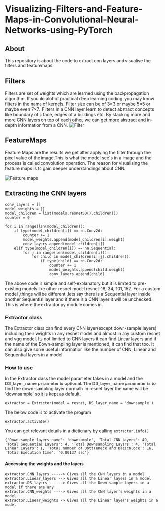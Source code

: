 # Visualizing-Filters-and-Feature-Maps-in-Convolutional-Neural-Networks-using-PyTorch

## About

This repository is about the code to extract cnn layers and visualise the filters and featuremaps

## Filters

Filters are set of weights which are learned using the backpropagation algorithm. If you do alot of practical deep learning coding, you may know filters in the name of kernels. Filter size can be of 3×3 or maybe 5×5 or maybe even 7×7. 
Filters in a CNN layer learn to detect abstract concepts like boundary of a face, edges of a buildings etc. By stacking more and more CNN layers on top of each other, we can get more abstract and in-depth information from a CNN.
![Filter](https://cdn-images-1.medium.com/max/1200/1*obE_Fc8k2LEcSIr057eubQ.png)

## FeatureMaps

Feature Maps are the results we get after applying the filter through the pixel value of the image.This is what the model see's in a image and the process is called convolution operation. The reason for visualising the feature maps is to gain deeper understandings about CNN.


![Feature maps](https://cdn-images-1.medium.com/max/800/1*dMsu9z5eP-aXZXXHkXP4vg.png)

## Extracting the CNN layers

```
conv_layers = []
model_weights = []
model_children = list(models.resnet50().children())
counter = 0

for i in range(len(model_children)):
    if type(model_children[i]) == nn.Conv2d:
        counter += 1
        model_weights.append(model_children[i].weight)
        conv_layers.append(model_children[i])
    elif type(model_children[i]) == nn.Sequential:
        for j in range(len(model_children[i])):
            for child in model_children[i][j].children():
                if type(child) == nn.Conv2d:
                    counter += 1
                    model_weights.append(child.weight)
                    conv_layers.append(child)
```
The above code is simple and self-explanatory but it is limited to pre-existing models like other resnet model resnet-18, 34, 101, 152. For a custom model ,things will be different ,lets say there is a Sequential layer inside another Sequential layer and if there is a CNN layer it will be unchecked.
This is where the extractor.py module comes in. 

### Extractor class
The Extractor class can find every CNN layer(except down-sample layers) including their weights in any resnet model and almost in any custom resnet and vgg model. Its not limited to CNN layers it can find Linear layers and if the name of the Down-sampling layer is mentioned, it 
can find that too. It can also give some useful information like the number of CNN, Linear and Sequential layers in a model.

### How to use
In the Extractor class the model parameter takes in a model and the DS_layer_name parameter is optional. The DS_layer_name parameter is to find the down-sampling layer normally in resnet layer the name will be 'downsample' so it is kept as default.

```
extractor = Extractor(model = resnet, DS_layer_name = 'downsample')
```
The below code is to activate the program 
```
extractor.activate()
```
You can get relevant details in a dictionary by calling ```extractor.info()```
```
{'Down-sample layers name': 'downsample', 'Total CNN Layers': 49, 'Total Sequential Layers': 4, 'Total Downsampling Layers': 4, 'Total Linear Layers': 1, 'Total number of Bottleneck and Basicblock': 16, 'Total Execution time': '0.00137 sec'}
```
#### Accessing the weights and the layers
```
extractor.CNN_layers -----> Gives all the CNN layers in a model
extractor.Linear_layers --> Gives all the Linear layers in a model
extractor.DS_layers ------> Gives all the Down-sample layers in a model if there are any
extractor.CNN_weights ----> Gives all the CNN layer's weights in a model
extractor.Linear_weights -> Gives all the Linear layer's weights in a model

```
